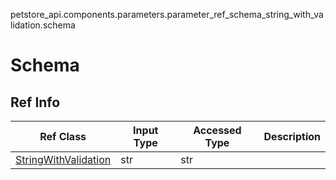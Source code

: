 petstore_api.components.parameters.parameter_ref_schema_string_with_validation.schema
# Schema

## Ref Info
Ref Class | Input Type | Accessed Type | Description
--------- | ---------- | ------------- | ------------
[StringWithValidation](string_with_validation.md) | str | str |
